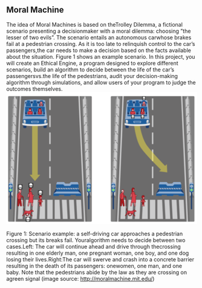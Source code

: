 ## Moral Machine
The idea of Moral Machines is based on theTrolley Dilemma, a fictional scenario presenting a decisionmaker with a moral dilemma:  choosing ”the lesser of two evils”.  The scenario
entails an autonomous carwhose brakes fail at a pedestrian crossing.  As it is too late to relinquish control to the car’s passengers,the car needs to make a decision based on the
facts available about the situation.  Figure 1 shows an example  scenario.   In  this  project,  you  will  create  an Ethical  Engine,  a  program  designed  to  explore
different scenarios, build an algorithm to decide between the life of the car’s passengersvs.the life of the pedestrians, audit your decision-making algorithm through simulations,
and allow users of your program to judge the outcomes themselves.
![Demo 1](https://github.com/ruichenaero/COMP90041-Assignment/blob/master/Final%20Project/Moralmachine_example.PNG)

Figure 1:  Scenario example:  a self-driving car approaches a pedestrian crossing but its breaks fail.  Youralgorithm needs to decide between two cases.Left:  The car will continue ahead and drive through thecrossing  resulting  in  one  elderly  man,  one  pregnant  woman,  one  boy,  and  one  dog  losing  their  lives.Right:The car will swerve and crash into a concrete barrier resulting in the death of its passengers:  onewomen, one man, and one baby.  Note that the pedestrians abide by the law as they are crossing on agreen signal (image source:  http://moralmachine.mit.edu/)
